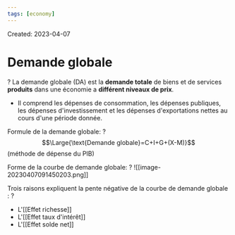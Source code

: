```yaml
---
tags: [economy] 
---
```

Created: 2023-04-07

# Demande globale
?
La demande globale (DA) est la **demande totale** de biens et de services **produits** dans une économie a **différent niveaux de prix**. 
- Il comprend les dépenses de consommation, les dépenses publiques, les dépenses d'investissement et les dépenses d'exportations nettes au cours d'une période donnée.
<!--SR:!2023-04-21,3,170-->

Formule de la demande globale:
?
$$\Large{\text{Demande globale}=C+I+G+(X-M)}$$
(méthode de dépense du PIB)
<!--SR:!2023-04-20,10,250-->

Forme de la courbe de demande globale:
?
![[image-20230407091450203.png]]
<!--SR:!2023-05-08,20,250-->

Trois raisons expliquent la pente négative de la courbe de demande globale :
?
- L'[[Effet richesse]]
- L'[[Effet taux d'intérêt]]
- L'[[Effet solde net]]
<!--SR:!2023-04-24,5,230-->
